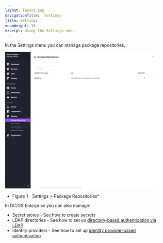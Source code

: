 ```yaml
---
layout: layout.pug
navigationTitle:  Settings
title: Settings
menuWeight: 10
excerpt: Using the Settings menu
---
```


In the Settings menu you can manage package repositories.



![Package repositories](/1.11/img/package-repositories-ee.png)

* Figure 1 - Settings > Package Repositories*

In DC/OS Enterprise you can also manage:

- Secret stores - See how to [create secrets](/1.11/security/ent/secrets/create-secrets/#creating-key-value-pair-secrets-using-the-gui)
- LDAP directories - See how to set up [directory-based authentication via LDAP](/1.11/security/ent/ldap/)
- Identity providers - See how to set up [identity provider-based authentication](/1.11/security/ent/sso/)
